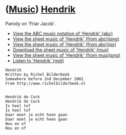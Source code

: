 # ([Music](Music.htm)) [Hendrik](SongHendrik.htm)

Parody on 'Friar Jacob'.

 * [View the ABC music notation of 'Hendrik' (abc)](Hendrik.abc)
 * [View the sheet music of 'Hendrik' (from abc)(png)](SongHendrik.png)
 * [View the sheet music of 'Hendrik' (from abc)(ps)](SongHendrik.ps)
 * [Download the sheet music of 'Hendrik' (mus)](SongHendrik.mus)
 * [View the sheet music of 'Hendrik' (from mus)(png)](SongHendrikMus.png)
 * [Listen to 'Hendrik' (mid)](SongHendrik.mid)


```
Hendrik
Written by Richel Bilderbeek
Somewhere before 2nd December 2002
From http://www.richelbilderbeek.nl


Hendrik de Cock
Hendrik de Cock
Is heel tof
Is heel tof
Daar moet je echt heen gaan
Daar moet je echt heen gaan
Nou en of
Nou en of
```

